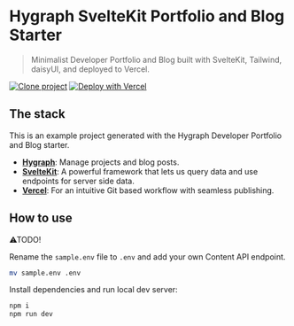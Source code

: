 # Hygraph SvelteKit Portfolio and Blog Starter

> Minimalist Developer Portfolio and Blog built with SvelteKit,
> Tailwind, daisyUI, and deployed to Vercel.

[![Clone project](https://hygraph.com/button)](https://app.hygraph.com/clone/77e3a126472d443bad40b9e4cac85243?name=Developer%20Portfolio%20%26%20Blog)
[![Deploy with Vercel](https://vercel.com/button)](https://vercel.com/new/clone?repository-url=https://github.com/spences10/developer-portfolio-and-blog&env=VITE_GRAPHQL_API)

## The stack

This is an example project generated with the Hygraph Developer
Portfolio and Blog starter.

- **[Hygraph](https://hygraph.com)**: Manage projects and blog
  posts.
- **[SvelteKit](https://kit.svelte.dev/)**: A powerful framework that
  lets us query data and use endpoints for server side data.
- **[Vercel](https://www.vercel.com/)**: For an intuitive Git based
  workflow with seamless publishing.

## How to use

⚠TODO!

Rename the `sample.env` file to `.env` and add your own Content API
endpoint.

```bash
mv sample.env .env
```

Install dependencies and run local dev server:

```bash
npm i
npm run dev
```
